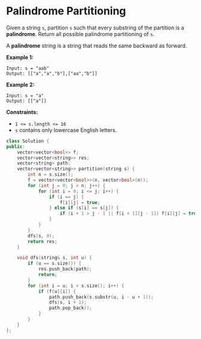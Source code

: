 #  Palindrome Partitioning

Given a string `s`, partition `s` such that every substring of the partition is a **palindrome**. Return all possible palindrome partitioning of `s`.

A **palindrome** string is a string that reads the same backward as forward.

 

**Example 1:**

```
Input: s = "aab"
Output: [["a","a","b"],["aa","b"]]
```

**Example 2:**

```
Input: s = "a"
Output: [["a"]]
```

 

**Constraints:**

- `1 <= s.length <= 16`
- `s` contains only lowercase English letters.

```c++
class Solution {
public:
    vector<vector<bool>> f;
    vector<vector<string>> res;
    vector<string> path;
    vector<vector<string>> partition(string s) {
        int n = s.size();
        f = vector<vector<bool>>(n, vector<bool>(n));
        for (int j = 0; j < n; j++) {
            for (int i = 0; i <= j; i++) {
                if (i == j) {
                    f[i][j] = true;
                } else if (s[i] == s[j]) {
                    if (i + 1 > j - 1 || f[i + 1][j - 1]) f[i][j] = true;
                }
            }
        }
        dfs(s, 0);
        return res;
    }

    void dfs(string& s, int u) {
        if (u == s.size()) {
            res.push_back(path);
            return;
        }
        for (int i = u; i < s.size(); i++) {
            if (f[u][i]) {
                path.push_back(s.substr(u, i - u + 1));
                dfs(s, i + 1);
                path.pop_back();
            }
        }
    }
};
```

